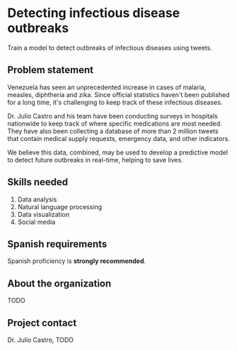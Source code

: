 # Detecting infectious disease outbreaks
Train a model to detect outbreaks of infectious diseases using tweets.

## Problem statement
Venezuela has seen an unprecedented increase in cases of malaria, measles, diphtheria and zika. Since official statistics haven't been published for a long time, it's challenging to keep track of these infectious diseases.

Dr. Julio Castro and his team have been conducting surveys in hospitals nationwide to keep track of where specific medications are most needed. They have also been collecting a database of more than 2 million tweets that contain medical supply requests, emergency data, and other indicators.

We believe this data, combined, may be used to develop a predictive model to detect future outbreaks in real-time, helping to save lives.

## Skills needed
1. Data analysis
2. Natural language processing
3. Data visualization
4. Social media

## Spanish requirements
Spanish proficiency is **strongly recommended**.

## About the organization
TODO

## Project contact
Dr. Julio Castro, TODO

